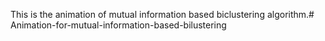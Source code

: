This is the animation of mutual information based biclustering algorithm.# Animation-for-mutual-information-based-bilustering
